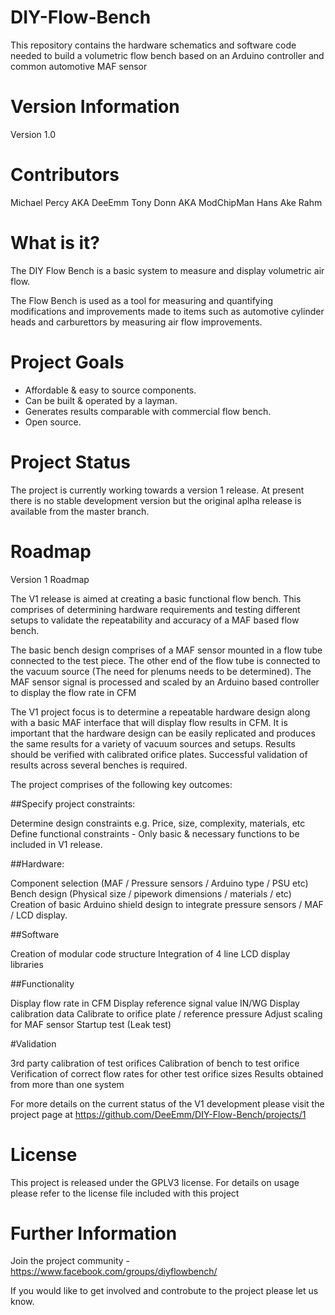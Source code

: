 # DIY-Flow-Bench


This repository contains the hardware schematics and software code needed to build a volumetric flow bench based on an Arduino controller and common automotive MAF sensor


Version Information
===================

Version 1.0



Contributors
============

Michael Percy AKA DeeEmm
Tony Donn AKA ModChipMan
Hans Ake Rahm



What is it?
===========

The DIY Flow Bench is a basic system to measure and display volumetric air flow.

The Flow Bench is used as a tool for measuring and quantifying modifications and improvements made to items such as automotive cylinder heads and carburettors by measuring air flow improvements.


Project Goals
=============

- Affordable & easy to source components.
- Can be built & operated by a layman.
- Generates results comparable with commercial flow bench.
- Open source.


Project Status
==============

The project is currently working towards a version 1 release. At present there is no stable development version but the original aplha release is available from the master branch.


Roadmap
=======

Version 1 Roadmap
  

The V1 release is aimed at creating a basic functional flow bench. This comprises of determining hardware requirements and testing different setups to validate the repeatability and accuracy of a MAF based flow bench.

The basic bench design comprises of a MAF sensor mounted in a flow tube connected to the test piece. The other end of the flow tube is connected to the vacuum source (The need for plenums needs to be determined). The MAF sensor signal is processed and scaled by an Arduino based controller to display the flow rate in CFM

The V1 project focus is to determine a repeatable hardware design along with a basic MAF interface that will display flow results in CFM. It is important that the hardware design can be easily replicated and produces the same results for a variety of vacuum sources and setups. Results should be verified with calibrated orifice plates. Successful validation of results across several benches is required.

The project comprises of the following key outcomes:

##Specify project constraints:

Determine design constraints e.g. Price, size, complexity, materials, etc
Define functional constraints - Only basic & necessary functions to be included in V1 release.

##Hardware:

Component selection (MAF / Pressure sensors / Arduino type / PSU etc)
Bench design (Physical size / pipework dimensions / materials / etc)
Creation of basic Arduino shield design to integrate pressure sensors / MAF / LCD display.

##Software

Creation of modular code structure
Integration of 4 line LCD display libraries

##Functionality

Display flow rate in CFM
Display reference signal value IN/WG
Display calibration data
Calibrate to orifice plate / reference pressure
Adjust scaling for MAF sensor
Startup test (Leak test)

#Validation

3rd party calibration of test orifices
Calibration of bench to test orifice
Verification of correct flow rates for other test orifice sizes
Results obtained from more than one system

For more details on the current status of the V1 development please visit the project page at https://github.com/DeeEmm/DIY-Flow-Bench/projects/1


License
=======

This project is released under the GPLV3 license. For details on usage please refer to the license file included with this project


Further Information
===================

Join the project community - https://www.facebook.com/groups/diyflowbench/ 

If you would like to get involved and controbute to the project please let us know.


